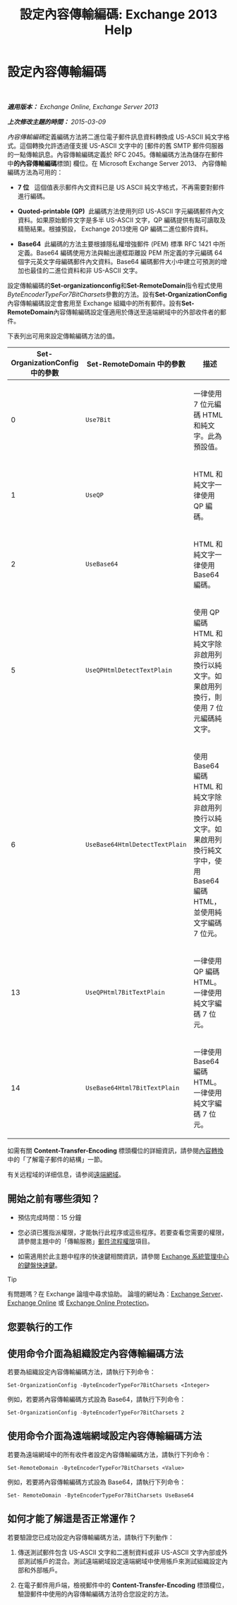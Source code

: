 ﻿---
title: '設定內容傳輸編碼: Exchange 2013 Help'
TOCTitle: 設定內容傳輸編碼
ms:assetid: c4922362-18d4-42f7-9189-9076720eb1d8
ms:mtpsurl: https://technet.microsoft.com/zh-tw/library/Gg144562(v=EXCHG.150)
ms:contentKeyID: 50474156
ms.date: 05/21/2018
mtps_version: v=EXCHG.150
ms.translationtype: MT
---

# 設定內容傳輸編碼

 

_**適用版本：** Exchange Online, Exchange Server 2013_

_**上次修改主題的時間：** 2015-03-09_

*內容傳輸編碼*定義編碼方法將二進位電子郵件訊息資料轉換成 US-ASCII 純文字格式。這個轉換允許透過僅支援 US-ASCII 文字中的 \[郵件的舊 SMTP 郵件伺服器的一點傳輸訊息。內容傳輸編碼定義於 RFC 2045。傳輸編碼方法為儲存在郵件中**的內容傳輸編碼**標頭\] 欄位。在 Microsoft Exchange Server 2013、 內容傳輸編碼方法為可用的：

  - **7 位**   這個值表示郵件內文資料已是 US ASCII 純文字格式，不再需要對郵件進行編碼。

  - **Quoted-printable (QP)**  此編碼方法使用列印 US-ASCII 字元編碼郵件內文資料。如果原始郵件文字是多半 US-ASCII 文字，QP 編碼提供有點可讀取及精簡結果。根據預設， Exchange 2013使用 QP 編碼二進位郵件資料。

  - **Base64**  此編碼的方法主要根據隱私權增強郵件 (PEM) 標準 RFC 1421 中所定義。Base64 編碼使用方法與輸出邊框距離設 PEM 所定義的字元編碼 64 個字元英文字母編碼郵件內文資料。Base64 編碼郵件大小中建立可預測的增加也最佳的二進位資料和非 US-ASCII 文字。

設定傳輸編碼的**Set-organizationconfig**和**Set-RemoteDomain**指令程式使用*ByteEncoderTypeFor7BitCharsets*參數的方法。設有**Set-OrganizationConfig**內容傳輸編碼設定會套用至 Exchange 組織中的所有郵件。設有**Set-RemoteDomain**內容傳輸編碼設定僅適用於傳送至遠端網域中的外部收件者的郵件。

下表列出可用來設定傳輸編碼方法的值。


<table>
<colgroup>
<col style="width: 33%" />
<col style="width: 33%" />
<col style="width: 33%" />
</colgroup>
<thead>
<tr class="header">
<th><strong>Set-OrganizationConfig</strong> 中的參數</th>
<th><strong>Set-RemoteDomain</strong> 中的參數</th>
<th>描述</th>
</tr>
</thead>
<tbody>
<tr class="odd">
<td><p>0</p></td>
<td><p><code>Use7Bit</code></p></td>
<td><p>一律使用 7 位元編碼 HTML 和純文字。此為預設值。</p></td>
</tr>
<tr class="even">
<td><p>1</p></td>
<td><p><code>UseQP</code></p></td>
<td><p>HTML 和純文字一律使用 QP 編碼。</p></td>
</tr>
<tr class="odd">
<td><p>2</p></td>
<td><p><code>UseBase64</code></p></td>
<td><p>HTML 和純文字一律使用 Base64 編碼。</p></td>
</tr>
<tr class="even">
<td><p>5</p></td>
<td><p><code>UseQPHtmlDetectTextPlain</code></p></td>
<td><p>使用 QP 編碼 HTML 和純文字除非啟用列換行以純文字。如果啟用列換行，則使用 7 位元編碼純文字。</p></td>
</tr>
<tr class="odd">
<td><p>6</p></td>
<td><p><code>UseBase64HtmlDetectTextPlain</code></p></td>
<td><p>使用 Base64 編碼 HTML 和純文字除非啟用列換行以純文字。如果啟用列換行純文字中，使用 Base64 編碼 HTML，並使用純文字編碼 7 位元。</p></td>
</tr>
<tr class="even">
<td><p>13</p></td>
<td><p><code>UseQPHtml7BitTextPlain</code></p></td>
<td><p>一律使用 QP 編碼 HTML。一律使用純文字編碼 7 位元。</p></td>
</tr>
<tr class="odd">
<td><p>14</p></td>
<td><p><code>UseBase64Html7BitTextPlain</code></p></td>
<td><p>一律使用 Base64 編碼 HTML。一律使用純文字編碼 7 位元。</p></td>
</tr>
</tbody>
</table>


如需有關 **Content-Transfer-Encoding** 標頭欄位的詳細資訊，請參閱[內容轉換](content-conversion-exchange-2013-help.md)中的「了解電子郵件的結構」一節。

有关远程域的详细信息，请参阅[遠端網域](remote-domains-exchange-2013-help.md)。

## 開始之前有哪些須知？

  - 預估完成時間：15 分鐘

  - 您必須已獲指派權限，才能執行此程序或這些程序。若要查看您需要的權限，請參閱主題中的「傳輸服務」[郵件流程權限](mail-flow-permissions-exchange-2013-help.md)項目。

  - 如需適用於此主題中程序的快速鍵相關資訊，請參閱 [Exchange 系統管理中心的鍵盤快速鍵](keyboard-shortcuts-in-the-exchange-admin-center-exchange-online-protection-help.md)。


> [!TIP]  
> 有問題嗎？在 Exchange 論壇中尋求協助。 論壇的網址為：<a href="https://go.microsoft.com/fwlink/p/?linkid=60612">Exchange Server</a>、 <a href="https://go.microsoft.com/fwlink/p/?linkid=267542">Exchange Online</a> 或 <a href="https://go.microsoft.com/fwlink/p/?linkid=285351">Exchange Online Protection</a>。




## 您要執行的工作

## 使用命令介面為組織設定內容傳輸編碼方法

若要為組織設定內容傳輸編碼方法，請執行下列命令：

    Set-OrganizationConfig -ByteEncoderTypeFor7BitCharsets <Integer>

例如，若要將內容傳輸編碼方式設為 Base64，請執行下列命令：

    Set-OrganizationConfig -ByteEncoderTypeFor7BitCharsets 2

## 使用命令介面為遠端網域設定內容傳輸編碼方法

若要為遠端網域中的所有收件者設定內容傳輸編碼方法，請執行下列命令：

    Set-RemoteDomain -ByteEncoderTypeFor7BitCharsets <Value>

例如，若要將內容傳輸編碼方式設為 Base64，請執行下列命令：

    Set- RemoteDomain -ByteEncoderTypeFor7BitCharsets UseBase64

## 如何才能了解這是否正常運作？

若要驗證您已成功設定內容傳輸編碼方法，請執行下列動作：

1.  傳送測試郵件包含 US-ASCII 文字和二進制資料或非 US-ASCII 文字內部或外部測試帳戶的混合。測試遠端網域設定遠端網域中使用帳戶來測試組織設定內部和外部帳戶。

2.  在電子郵件用戶端，檢視郵件中的 **Content-Transfer-Encoding** 標頭欄位，驗證郵件中使用的內容傳輸編碼方法符合您設定的方法。

